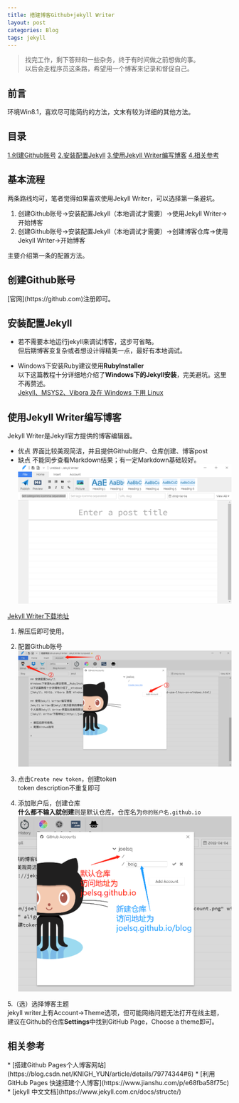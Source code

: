 ```yaml
---
title: 搭建博客Github+jekyll Writer
layout: post
categories: Blog
tags: jekyll
---
```

> 找完工作，剩下答辩和一些杂务，终于有时间做之前想做的事。  
> 以后会走程序员这条路，希望用一个博客来记录和督促自己。  

## 前言  
环境Win8.1，喜欢尽可能简约的方法，文末有较为详细的其他方法。

## 目录  
[1.创建Github账号](#1)
[2.安装配置Jekyll](#2)
[3.使用Jekyll Writer编写博客](#3)
[4.相关参考](#4)

## 基本流程  
两条路线均可，笔者觉得如果喜欢使用Jekyll Writer，可以选择第一条避坑。
1. 创建Github账号->安装配置Jekyll（本地调试才需要）->使用Jekyll Writer->开始博客
2. 创建Github账号->安装配置Jekyll（本地调试才需要）->创建博客仓库->使用Jekyll Writer->开始博客

主要介绍第一条的配置方法。

<h2 id='1'> 创建Github账号 </h2>
[官网](https://github.com)注册即可。

<h2 id='2'> 安装配置Jekyll </h2>  

* 若不需要本地运行jekyll来调试博客，这步可省略。  
但后期博客变复杂或者想设计得精美一点，最好有本地调试。  

* Windows下安装Ruby建议使用**RubyInstaller**  
以下这篇教程十分详细地介绍了**Windows下的Jekyll安装**，完美避坑。这里不再赘述。  
[Jekyll、MSYS2、Vibora 及在 Windows 下用 Linux](https://kaffa.im/jekyll-msys2-vibora-and-use-linux-on-windows.html)  

<h2 id='3'> 使用Jekyll Writer编写博客 </h2>  
Jekyll Writer是Jekyll官方提供的博客编辑器。  

* 优点
界面比较美观简洁，并且提供Github账户、仓库创建、博客post
* 缺点
不能同步查看Markdown结果；有一定Markdown基础较好。
![Image Title](https://raw.githubusercontent.com/joelsq/joelsq.github.io/master/img/buildBlog-why-jekyllWriter.png)
  
[Jekyll Writer下载地址](http://jekyllwriter.com/)

1. 解压后即可使用。  

2. 配置Github账号  
![配置Github账号](https://github.com/joelsq/joelsq.github.io/raw/master/img/buildBlog-sett_account.png)

3. 点击`Create new token`，创建token  
token description不重复即可  

4. 添加账户后，创建仓库  
**什么都不输入就创建**则是默认仓库，仓库名为`你的账户名.github.io`  
![创建仓库](https://github.com/joelsq/joelsq.github.io/raw/master/img/buildBolg-new-resp.png) 
 
5.（选）选择博客主题  
jekyll writer上有Account->Theme选项，但可能网络问题无法打开在线主题，  
建议在Github的仓库**Settings**中找到GitHub Page，Choose a theme即可。

<h2 id='4'> 相关参考  </h2>  
* [搭建Github Pages个人博客网站](https://blog.csdn.net/KNIGH_YUN/article/details/79774344#6)  
* [利用 GitHub Pages 快速搭建个人博客](https://www.jianshu.com/p/e68fba58f75c)  
* [jekyll 中文文档](https://www.jekyll.com.cn/docs/structe/)